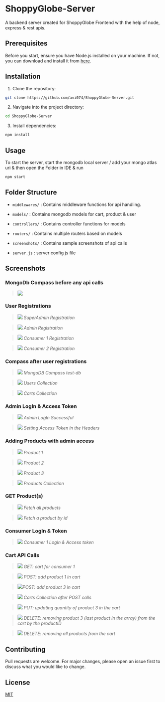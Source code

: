 # ShoppyGlobe-Server

A backend server created for ShoppyGlobe Frontend with the help of node, express & rest apis.

## Prerequisites

Before you start, ensure you have Node.js installed on your machine. If not, you can download and install it from [here](https://nodejs.org/).

## Installation

1. Clone the repository:

```bash
git clone https://github.com/avi074/ShoppyGlobe-Server.git
```

2. Navigate into the project directory:

```bash
cd ShoppyGlobe-Server
```

3. Install dependencies:

```bash
npm install
```

## Usage

To start the server, start the mongodb local server / add your mongo atlas uri & then open the Folder in IDE & run

```bash
npm start
```

## Folder Structure

- `middlewares/` : Contains middleware functions for api handling.

- `models/` : Contains mongodb models for cart, product & user

- `controllers/` : Contains controller functions for models

- `routers/` : Contains multiple routers based on models

- `screenshots/` : Contains sample screenshots of api calls

- `server.js` : server config js file

## Screenshots

### MongoDb Compass before any api calls

> ![](/screenshots/1_compass%20at%20start.png)

### User Registrations

> ![](/screenshots/2_Adarsh%20superAdmin%20register.png) _SuperAdmin Registration_

> ![](/screenshots/3_avinash%20buyer1%20register.png) _Admin Registration_

> ![](/screenshots/4_prerna%20buyer2%20register.png) _Consumer 1 Registration_

> ![](/screenshots/5_Anu%20admin%20register.png) _Consumer 2 Registration_

### Compass after user registrations

> ![](/screenshots/6_compass%20after%20registrations%20.png) _MongoDB Compass test-db_

> ![](/screenshots/7_users%20after%20registration.png) _Users Collection_

> ![](/screenshots/8_carts%20after%20registration.png) _Carts Collection_

### Admin LogIn & Access Token

> ![](/screenshots/9_0_Anu%20admin%20login.png) _Admin LogIn Successful_

> ![](/screenshots/9_1_Admin%20accessToken%20Headers.png) _Setting Access Token in the Headers_

### Adding Products with admin access

> ![](/screenshots/10_product%201%20.png) _Product 1_

> ![](/screenshots/11_product%202.png) _Product 2_

> ![](/screenshots/12_product%203.png) _Product 3_

> ![](/screenshots/13_0_products%20after%20adding.png) _Products Collection_

### GET Product(s)

> ![](/screenshots/13_1_fetch%20all%20products%20without%20authorization.png) _Fetch all products_

> ![](/screenshots/13_2_fetch%20one%20product%20by%20id.png) _Fetch a product by id_

### Consumer LogIn & Token

> ![](/screenshots/14_avinash%20buyer%20login.png) _Consumer 1 LogIn & Access token_

### Cart API Calls

> ![](/screenshots/15_avinash%20cart%20with%20accessToken%20in%20headers.png) _GET:  cart for consumer 1_

>![](/screenshots/16_avinash%20cart%20product%201.png) _POST: add product 1 in cart_ 

>![](/screenshots/17_avinash%20cart%20product%202.png)_POST: add product 3 in cart_ 

>![](/screenshots/18_carts%20after%20adding%20product.png) _Carts Collection after POST calls_

>![](/screenshots/19_carts%20after%20updating%20quantity.png) _PUT: updating quantity of product 3 in the cart_

>![](/screenshots/20_carts%20after%20deleting%20product%202.png) _DELETE: removing product 3 (last product in the array) from the cart by the productID_

>![](/screenshots/21_carts%20after%20deleting%20all%20products.png) _DELETE: removing all products from the cart_

## Contributing

Pull requests are welcome. For major changes, please open an issue first to discuss what you would like to change.

## License

[MIT](LICENSE)
